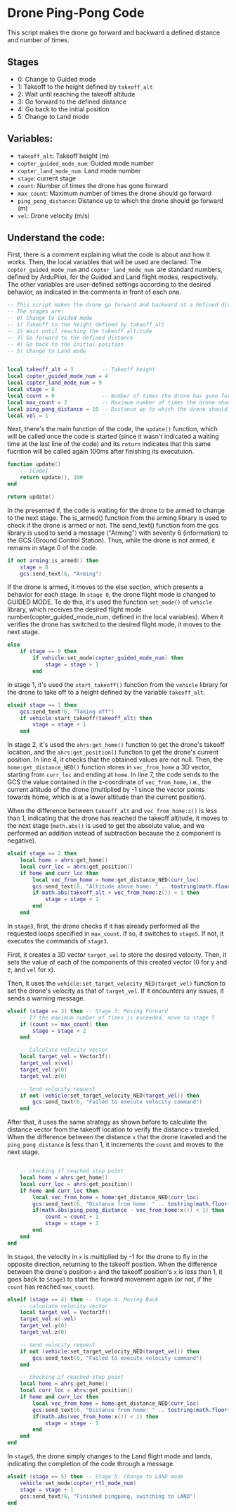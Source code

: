 # Drone Ping-Pong Code

This script makes the drone go forward and backward a defined distance and number of times.


## Stages
- 0: Change to Guided mode
- 1: Takeoff to the height defined by `takeoff_alt`
- 2: Wait until reaching the takeoff altitude
- 3: Go forward to the defined distance
- 4: Go back to the initial position
- 5: Change to Land mode

## Variables:
- `takeoff_alt`: Takeoff height (m)
- `copter_guided_mode_num`: Guided mode number
- `copter_land_mode_num`: Land mode number
- `stage`: current stage
- `count`: Number of times the drone has gone forward
- `max_count`: Maximum number of times the drone should go forward
- `ping_pong_distance`: Distance up to which the drone should go forward (m)
- `vel`: Drone velocity (m/s)

## Understand the code:
First, there is a comment explaining what the code is about and how it works. Then, the local variables that will be used are declared.
 The `copter_guided_mode_num` and `copter_land_mode_num `are standard numbers, defined by ArduPilot, for the Guided and Land flight modes, respectively. The other variables are user-defined settings according to the desired behavior, as indicated in the comments in front of each one.

```lua
-- This script makes the drone go forward and backward at a defined distance and number of times.
-- The stages are:
-- 0) Change to Guided mode
-- 1) Takeoff to the height defined by takeoff_alt
-- 2) Wait until reaching the takeoff altitude
-- 3) Go forward to the defined distance
-- 4) Go back to the initial position
-- 5) Change to Land mode


local takeoff_alt = 3         -- Takeoff height
local copter_guided_mode_num = 4
local copter_land_mode_num = 9
local stage = 0
local count = 0               -- Number of times the drone has gone forward
local max_count = 2           -- Maximum number of times the drone should go forward
local ping_pong_distance = 10 -- Distance up to which the drone should go forward (m)
local vel = 1    

```
Next, there's the main function of the code, the `update()` function, which will be called once the code is started (since it wasn't indicated a waiting time at the last line of the code) and its `return` indicates that this same fucntion will be called again 100ms after finishing its executuion.



```lua
function update()
    -- [Code]
    return update(), 100
end

return update()
```

In the presented if, the code is waiting for the drone to be armed to change to the next stage. The is_armed() function from the arming library is used to check if the drone is armed or not. The send_text() function from the gcs library is used to send a message ("Arming") with severity 6 (information) to the GCS (Ground Control Station). Thus, while the drone is not armed, it remains in stage 0 of the code.

``` lua
if not arming:is_armed() then
    stage = 0
    gcs:send_text(6, "Arming")
```
If the drone is armed, it moves to the else section, which presents a behavior for each stage.
In `stage 0`, the drone flight mode is changed to GUIDED MODE. To do this, it's used the function `set_mode()` of `vehicle` library, which receives the desired flight mode number(copter_guided_mode_num, defined in the local variables). When it verifies the drone has switched to the desired flight mode, it moves to the next stage. 


``` lua
else
    if stage == 0 then
        if vehicle:set_mode(copter_guided_mode_num) then 
            stage = stage + 1
        end
``` 
in stage 1, it's used the `start_takeoff()` function from the `vehicle` library for the drone to take off to a height defined by the variable `takeoff_alt`.

``` lua
elseif stage == 1 then
    gcs:send_text(6, "Taking off")
    if vehicle:start_takeoff(takeoff_alt) then
        stage = stage + 1
    end
``` 

In stage 2, it's used the `ahrs:get_home()` function to get the drone's takeoff location, and the `ahrs:get_position()` function to get the drone's current position. In line 4, it checks that the obtained values are not null. Then, the `home:get_distance_NED()` function stores in `vec_from_home` a 3D vector, starting from `curr_loc` and ending at `home`. In line 7, the code sends to the GCS the value contained in the z-coordinate of `vec_from_home`, i.e., the current altitude of the drone (multiplied by -1 since the vector points towards home, which is at a lower altitude than the current position).

When the difference between `takeoff_alt` and `vec_from_home:z()` is less than 1, indicating that the drone has reached the takeoff altitude, it moves to the next stage (`math.abs()` is used to get the absolute value, and we performed an addition instead of subtraction because the z component is negative).

``` lua
elseif stage == 2 then
    local home = ahrs:get_home()
    local curr_loc = ahrs:get_position()
    if home and curr_loc then 
        local vec_from_home = home:get_distance_NED(curr_loc)
        gcs:send_text(6, "Altitude above home: " .. tostring(math.floor(-vec_from_home:z())))
        if math.abs(takeoff_alt + vec_from_home:z()) < 1 then
            stage = stage + 1
        end
    end
``` 

In `stage3`, first, the drone checks if it has already performed all the requested loops specified in `max_count`. If so, it switches to `stage5`. If not, it executes the commands of `stage3`.

First, it creates a 3D vector `target_vel` to store the desired velocity. Then, it sets the value of each of the components of this created vector (0 for y and z, and `vel` for x).

Then, it uses the `vehicle:set_target_velocity_NED(target_vel)` function to set the drone's velocity as that of `target_vel`. If it encounters any issues, it sends a warning message.


``` lua
elseif (stage == 3) then -- Stage 3: Moving Forward
    -- If the maximum number of times is exceeded, move to stage 5
    if (count >= max_count) then
        stage = stage + 2
    end

    -- Calculate velocity vector
    local target_vel = Vector3f()
    target_vel:x(vel)
    target_vel:y(0)
    target_vel:z(0)

    -- Send velocity request
    if not (vehicle:set_target_velocity_NED(target_vel)) then
        gcs:send_text(6, "Failed to execute velocity command")
    end

``` 

After that, it uses the same strategy as shown before to calculate the distance vector from the takeoff location to verify the distance `x` traveled. When the difference between the distance `x` that the drone traveled and the `ping_pong_distance` is less than 1, it increments the `count` and moves to the next stage.
``` lua

    -- checking if reached stop point
    local home = ahrs:get_home()
    local curr_loc = ahrs:get_position()
    if home and curr_loc then 
        local vec_from_home = home:get_distance_NED(curr_loc)
        gcs:send_text(6, "Distance from home: " .. tostring(math.floor(vec_from_home:x())))
        if(math.abs(ping_pong_distance - vec_from_home:x()) < 1) then
            count = count + 1
            stage = stage + 1
        end
    end
end

``` 
In `Stage4`, the velocity in `x` is multiplied by -1 for the drone to fly in the opposite direction, returning to the takeoff position. When the difference between the drone's position `x` and the takeoff position's `x` is less than 1, it goes back to `Stage3` to start the forward movement again (or not, if the `count` has reached `max_count`).

``` lua
elseif (stage == 4) then -- Stage 4: Moving Back
    -- calculate velocity vector
    local target_vel = Vector3f()
    target_vel:x(-vel)
    target_vel:y(0)
    target_vel:z(0)

    -- send velocity request
    if not (vehicle:set_target_velocity_NED(target_vel)) then
        gcs:send_text(6, "Failed to execute velocity command")
    end

    -- checking if reached stop point
    local home = ahrs:get_home()
    local curr_loc = ahrs:get_position()
    if home and curr_loc then 
        local vec_from_home = home:get_distance_NED(curr_loc)
        gcs:send_text(6, "Distance from home: " .. tostring(math.floor(vec_from_home:x())))
        if(math.abs(vec_from_home:x()) < 1) then
            stage = stage - 1
        end
    end
end

``` 
In `stage5`, the drone simply changes to the Land flight mode and lands, indicating the completion of the code through a message.
``` lua
elseif (stage == 5) then -- Stage 5: Change to LAND mode
    vehicle:set_mode(copter_rtl_mode_num)
    stage = stage + 1
    gcs:send_text(6, "Finished pingpong, switching to LAND")
end

``` 


